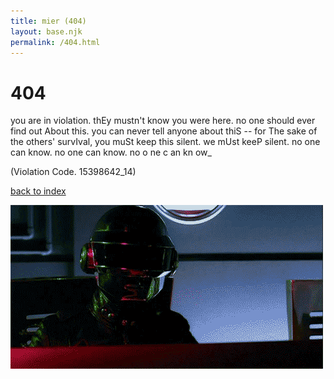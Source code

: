 ```yaml
---
title: mier (404)
layout: base.njk
permalink: /404.html
---
```


# 404
you are in violation. thEy mustn't know you were here. no one should ever find out About this. you can never tell anyone about thiS -- for The sake of the others' survIval, you muSt keep this silent. we mUst keeP silent. no one can know. no one can know. no o ne c an kn ow_

(Violation Code. 15398642_14)

[back to index](/)

![](/assets/media/daft.gif)

